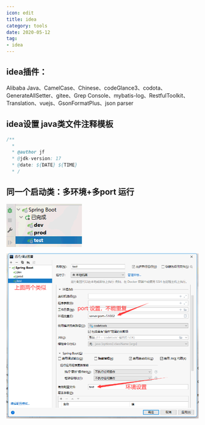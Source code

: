 ```yaml
---
icon: edit
title: idea
category: tools
date: 2020-05-12
tag:
- idea
---
```


## idea插件：

Alibaba Java、CamelCase、Chinese、codeGlance3、codota、GenerateAllSetter、gitee、Grep Console、mybatis-log、RestfulToolkit、Translation、vuejs、GsonFormatPlus、json parser

## idea设置 java类文件注释模板

```java
/**
  * 
  * @author jf
  * @jdk-version: 17
  * @date: ${DATE} ${TIME}
  * /  

```


## 同一个启动类：多环境+多port 运行

![image-20220119195308426](./idea.assets/true-image-20220119195308426.png)

![image-20220119195510261](./idea.assets/true-image-20220119195510261.png)









